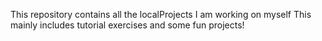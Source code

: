 This repository contains all the localProjects I am working on myself
This mainly includes tutorial exercises and some fun projects!

